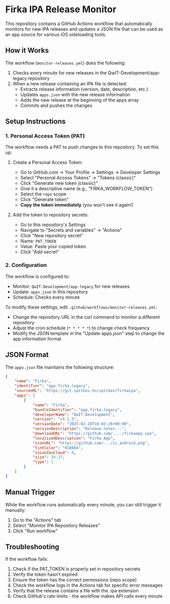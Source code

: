 # Firka IPA Release Monitor

This repository contains a GitHub Actions workflow that automatically monitors for new IPA releases and updates a JSON file that can be used as an app source for various iOS sideloading tools.

## How it Works

The workflow (`monitor-releases.yml`) does the following:

1. Checks every minute for new releases in the QwIT-Development/app-legacy repository
2. When a new release containing an IPA file is detected:
   - Extracts release information (version, date, description, etc.)
   - Updates `apps.json` with the new release information
   - Adds the new release at the beginning of the apps array
   - Commits and pushes the changes

## Setup Instructions

### 1. Personal Access Token (PAT)

The workflow needs a PAT to push changes to this repository. To set this up:

1. Create a Personal Access Token:
   - Go to GitHub.com → Your Profile → Settings → Developer Settings
   - Select "Personal Access Tokens" → "Tokens (classic)"
   - Click "Generate new token (classic)"
   - Give it a descriptive name (e.g., "FIRKA_WORKFLOW_TOKEN")
   - Select the `repo` scope
   - Click "Generate token"
   - **Copy the token immediately** (you won't see it again!)

2. Add the token to repository secrets:
   - Go to this repository's Settings
   - Navigate to "Secrets and variables" → "Actions"
   - Click "New repository secret"
   - Name: `PAT_TOKEN`
   - Value: Paste your copied token
   - Click "Add secret"

### 2. Configuration

The workflow is configured to:
- Monitor: `QwIT-Development/app-legacy` for new releases
- Update: `apps.json` in this repository
- Schedule: Checks every minute

To modify these settings, edit `.github/workflows/monitor-releases.yml`:
- Change the repository URL in the curl command to monitor a different repository
- Adjust the cron schedule (`* * * * *`) to change check frequency
- Modify the JSON template in the "Update apps.json" step to change the app information format

## JSON Format

The `apps.json` file maintains the following structure:
```json
{
    "name": "Firka",
    "identifier": "app.firka.legacy",
    "sourceURL": "https://git.spitkov.hu/spitkov/firkaipa",
    "apps": [
        {
            "name": "Firka",
            "bundleIdentifier": "app.firka.legacy",
            "developerName": "QwIT-Development",
            "version": "v5.1.5",
            "versionDate": "2025-02-28T16:03:26+00:00",
            "versionDescription": "Release notes...",
            "downloadURL": "https://github.com/..../firkaapp.ipa",
            "localizedDescription": "Firka App",
            "iconURL": "https://github.com/.../ic_android.png",
            "tintColor": "018084",
            "isLanZouCloud": 0,
            "size": 34.37,
            "type": 1
        }
    ]
}
```

## Manual Trigger

While the workflow runs automatically every minute, you can still trigger it manually:
1. Go to the "Actions" tab
2. Select "Monitor IPA Repository Releases"
3. Click "Run workflow"

## Troubleshooting

If the workflow fails:
1. Check if the PAT_TOKEN is properly set in repository secrets
2. Verify the token hasn't expired
3. Ensure the token has the correct permissions (repo scope)
4. Check the workflow logs in the Actions tab for specific error messages
5. Verify that the release contains a file with the .ipa extension
6. Check GitHub's rate limits - the workflow makes API calls every minute 
